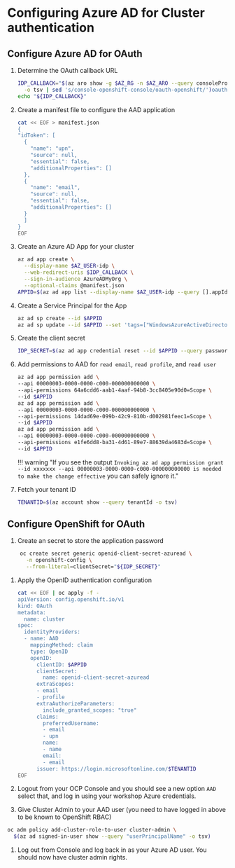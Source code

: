 # Configuring Azure AD for Cluster authentication
<!-- taken from here - https://mobb.ninja/docs/idp/azuread-aro-cli/ -->
## Configure Azure AD for OAuth

1. Determine the OAuth callback URL

    ```bash
    IDP_CALLBACK="$(az aro show -g $AZ_RG -n $AZ_ARO --query consoleProfile.url \
      -o tsv | sed 's/console-openshift-console/oauth-openshift/')oauth2callback/AAD"
    echo "${IDP_CALLBACK}"
    ```

1. Create a manifest file to configure the AAD application

    ```bash
    cat << EOF > manifest.json
    {
    "idToken": [
      {
        "name": "upn",
        "source": null,
        "essential": false,
        "additionalProperties": []
      },
      {
        "name": "email",
        "source": null,
        "essential": false,
        "additionalProperties": []
      }
      ]
    }
    EOF
    ```

1. Create an Azure AD App for your cluster

    ```bash
    az ad app create \
      --display-name $AZ_USER-idp \
      --web-redirect-uris $IDP_CALLBACK \
      --sign-in-audience AzureADMyOrg \
      --optional-claims @manifest.json
    APPID=$(az ad app list --display-name $AZ_USER-idp --query [].appId -o tsv)
    ```

1. Create a Service Principal for the App

    ```bash
    az ad sp create --id $APPID
    az ad sp update --id $APPID --set 'tags=["WindowsAzureActiveDirectoryIntegratedApp"]'
    ```

1. Create the client secret

    ```bash
    IDP_SECRET=$(az ad app credential reset --id $APPID --query password -o tsv)
    ```

1. Add permissions to AAD for `read email`, `read profile`, and `read user`

    ```bash
    az ad app permission add \
    --api 00000003-0000-0000-c000-000000000000 \
    --api-permissions 64a6cdd6-aab1-4aaf-94b8-3cc8405e90d0=Scope \
    --id $APPID
    az ad app permission add \
    --api 00000003-0000-0000-c000-000000000000 \
    --api-permissions 14dad69e-099b-42c9-810b-d002981feec1=Scope \
    --id $APPID
    az ad app permission add \
    --api 00000003-0000-0000-c000-000000000000 \
    --api-permissions e1fe6dd8-ba31-4d61-89e7-88639da4683d=Scope \
    --id $APPID
    ```

    !!! warning "If you see the output `Invoking az ad app permission grant --id xxxxxxx --api 00000003-0000-0000-c000-000000000000 is needed to make the change effective` you can safely ignore it."

1. Fetch your tenant ID

    ```bash
    TENANTID=$(az account show --query tenantId -o tsv)
    ```

## Configure OpenShift for OAuth

1. Create an secret to store the application password

```bash
    oc create secret generic openid-client-secret-azuread \
      -n openshift-config \
      --from-literal=clientSecret="${IDP_SECRET}"
```

1. Apply the OpenID authentication configuration

    ```bash
    cat << EOF | oc apply -f -
    apiVersion: config.openshift.io/v1
    kind: OAuth
    metadata:
      name: cluster
    spec:
      identityProviders:
      - name: AAD
        mappingMethod: claim
        type: OpenID
        openID:
          clientID: $APPID
          clientSecret:
            name: openid-client-secret-azuread
          extraScopes:
          - email
          - profile
          extraAuthorizeParameters:
            include_granted_scopes: "true"
          claims:
            preferredUsername:
            - email
            - upn
            name:
            - name
            email:
            - email
          issuer: https://login.microsoftonline.com/$TENANTID
    EOF
    ```

1. Logout from your OCP Console and you should see a new option `AAD` select that, and log in using your workshop Azure credentials.

1. Give Cluster Admin to your AAD user (you need to have logged in above to be known to OpenShift RBAC)

```bash
oc adm policy add-cluster-role-to-user cluster-admin \
  $(az ad signed-in-user show --query "userPrincipalName" -o tsv)
```

1. Log out from Console and log back in as your Azure AD user. You should now have cluster admin rights.
